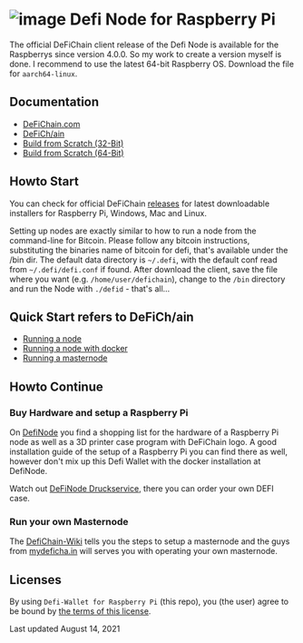 # ![image](https://user-images.githubusercontent.com/79512509/135573091-5b12a44c-3654-459e-964b-0429d772763a.png) Defi Node for Raspberry Pi

The official DeFiChain client release of the Defi Node is available for the Raspberrys since version 4.0.0. 
So my work to create a version myself is done. 
I recommend to use the latest 64-bit Raspberry OS. Download the file for `aarch64-linux`.


## Documentation

- [DeFiChain.com](https://defichain.com/)
- [DeFiCh/ain](https://github.com/DeFiCh/ain/README.md)
- [Build from Scratch (32-Bit)](https://github.com/Martin8617/Defi-Node-for-Raspberry-Pi/blob/main/build-ain-armv7l.md)
- [Build from Scratch (64-Bit)](https://github.com/Martin8617/Defi-Node-for-Raspberry-Pi/blob/main/build-ain-arm64.md)


## Howto Start

You can check for official DeFiChain [releases](https://github.com/DeFiCh/ain/releases) for latest downloadable installers for Raspberry Pi, Windows, Mac and Linux.

Setting up nodes are exactly similar to how to run a node from the command-line for Bitcoin. Please follow any bitcoin instructions, substituting the binaries name of bitcoin for defi, that's available under the /bin dir.
The default data directory is `~/.defi`, with the default conf read from `~/.defi/defi.conf` if found.
After download the client, save the file where you want (e.g. `/home/user/defichain`), change to the `/bin` directory and run the Node with `./defid` - that's all...


## Quick Start refers to DeFiCh/ain

- [Running a node](https://github.com/DeFiCh/ain/blob/master/doc/setup-nodes.md)
- [Running a node with docker](https://github.com/DeFiCh/ain/blob/master/doc/setup-nodes-docker.md)
- [Running a masternode](https://github.com/DeFiCh/ain/blob/master/doc/setup-masternodes.md)


## Howto Continue

### Buy Hardware and setup a Raspberry Pi

On [DefiNode](https://github.com/DefiNode/DeFiNode) you find a shopping list for the hardware of a Raspberry Pi node as well as a 3D printer case program with DeFiChain logo. A good installation guide of the setup of a Raspberry Pi you can find there as well, however don't mix up this Defi Wallet with the docker installation at DefiNode.

Watch out [DeFiNode Druckservice](https://www.gabrielkunzer.com/definode), there you can order your own DEFI case.


### Run your own Masternode

The [DefiChain-Wiki](https://defichain-wiki.com/wiki/Masternode_installation_extended) tells you the steps to setup a masternode and the guys from [mydeficha.in](https://mydeficha.in) will serves you with operating your own masternode. 


## Licenses

By using `Defi-Wallet for Raspberry Pi` (this repo), you (the user) agree to be bound by [the terms of this license](LICENSE).

Last updated August 14, 2021
